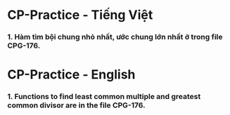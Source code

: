 # CP-Practice - Tiếng Việt
### 1. Hàm tìm bội chung nhỏ nhất, ước chung lớn nhất ở trong file CPG-176.

# CP-Practice - English 
### 1. Functions to find least common multiple and greatest common divisor are in the file CPG-176.
